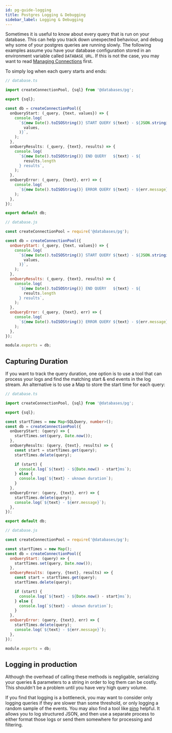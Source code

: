 ```yaml
---
id: pg-guide-logging
title: Postgres Logging & Debugging
sidebar_label: Logging & Debugging
---
```


Sometimes it is useful to know about every query that is run on your database. This can help you track down unexpected behaviour, and debug why some of your postgres queries are running slowly. The following examples assume you have your database configuration stored in an environment variable called `DATABASE_URL`. If this is not the case, you may want to read [Managing Connections](pg-guide-connections.md) first.

To simply log when each query starts and ends:

```typescript
// database.ts

import createConnectionPool, {sql} from '@databases/pg';

export {sql};

const db = createConnectionPool({
  onQueryStart: (_query, {text, values}) => {
    console.log(
      `${new Date().toISOString()} START QUERY ${text} - ${JSON.stringify(
        values,
      )}`,
    );
  },
  onQueryResults: (_query, {text}, results) => {
    console.log(
      `${new Date().toISOString()} END QUERY   ${text} - ${
        results.length
      } results`,
    );
  },
  onQueryError: (_query, {text}, err) => {
    console.log(
      `${new Date().toISOString()} ERROR QUERY ${text} - ${err.message}`,
    );
  },
});

export default db;
```

```javascript
// database.js

const createConnectionPool = require('@databases/pg');

const db = createConnectionPool({
  onQueryStart: (_query, {text, values}) => {
    console.log(
      `${new Date().toISOString()} START QUERY ${text} - ${JSON.stringify(
        values,
      )}`,
    );
  },
  onQueryResults: (_query, {text}, results) => {
    console.log(
      `${new Date().toISOString()} END QUERY   ${text} - ${
        results.length
      } results`,
    );
  },
  onQueryError: (_query, {text}, err) => {
    console.log(
      `${new Date().toISOString()} ERROR QUERY ${text} - ${err.message}`,
    );
  },
});

module.exports = db;
```

## Capturing Duration

If you want to track the query duration, one option is to use a tool that can process your logs and find the matching start & end events in the log stream. An alternative is to use a Map to store the start time for each query:

```typescript
// database.ts

import createConnectionPool, {sql} from '@databases/pg';

export {sql};

const startTimes = new Map<SQLQuery, number>();
const db = createConnectionPool({
  onQueryStart: (query) => {
    startTimes.set(query, Date.now());
  },
  onQueryResults: (query, {text}, results) => {
    const start = startTimes.get(query);
    startTimes.delete(query);

    if (start) {
      console.log(`${text} - ${Date.now() - start}ms`);
    } else {
      console.log(`${text} - uknown duration`);
    }
  },
  onQueryError: (query, {text}, err) => {
    startTimes.delete(query);
    console.log(`${text} - ${err.message}`);
  },
});

export default db;
```

```javascript
// database.js

const createConnectionPool = require('@databases/pg');

const startTimes = new Map();
const db = createConnectionPool({
  onQueryStart: (query) => {
    startTimes.set(query, Date.now());
  },
  onQueryResults: (query, {text}, results) => {
    const start = startTimes.get(query);
    startTimes.delete(query);

    if (start) {
      console.log(`${text} - ${Date.now() - start}ms`);
    } else {
      console.log(`${text} - uknown duration`);
    }
  },
  onQueryError: (query, {text}, err) => {
    startTimes.delete(query);
    console.log(`${text} - ${err.message}`);
  },
});

module.exports = db;
```

## Logging in production

Although the overhead of calling these methods is negligable, serializing your queries & parameters to a string in order to log them can be costly. This shouldn't be a problem until you have very high query volume.

If you find that logging is a bottleneck, you may want to consider only logging queries if they are slower than some threshold, or only logging a random sample of the events. You may also find a tool like [pino](https://getpino.io) helpful. It allows you to log structured JSON, and then use a separate process to either format those logs or send them somewhere for processing and filtering.
